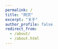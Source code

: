 ```yaml
---
permalink: /
title: "网页"
excerpt: "关于"
author_profile: false
redirect_from: 
  - /about/
  - /about.html
---
```

<!DOCTYPE html>
<html lang="zh-CN">
<head>
    <meta charset="UTF-8">
    <meta name="viewport" content="width=device-width, initial-scale=1.0">
    <title>欢迎来到我的网站</title>
    <style>
        #ripple-container {
            position: fixed;
            top: 0;
            left: 0;
            width: 100%;
            height: 100%;
            pointer-events: none;
            z-index: 9999;
        }

        .ripple {
            position: absolute;
            border-radius: 50%;
            background-color: rgba(0, 0, 0, 0.1);
            width: 0;
            height: 0;
            transform: translate(-50%, -50%);
            -webkit-animation: rippleEffect 1s ease-out;
            -moz-animation: rippleEffect 1s ease-out;
            -o-animation: rippleEffect 1s ease-out;
            animation: rippleEffect 1s ease-out;
        }

        @-webkit-keyframes rippleEffect {
            to {
                width: 200px;
                height: 200px;
                opacity: 0;
            }
        }

        @-moz-keyframes rippleEffect {
            to {
                width: 200px;
                height: 200px;
                opacity: 0;
            }
        }

        @-o-keyframes rippleEffect {
            to {
                width: 200px;
                height: 200px;
                opacity: 0;
            }
        }

        @keyframes rippleEffect {
            to {
                width: 200px;
                height: 200px;
                opacity: 0;
            }
        }
    </style>
</head>
<body>
    <div id="ripple-container"></div>
    <h1>欢迎来到我的网站</h1>
    <p>点击下面的链接可以体验大模型对话功能。</p>
    <p><a href="/chat.html">大模型对话</a></p>
    <hr>
    <p>点击下面的链接可以体验</p>
    <p>强调一下<strong>几个单词</strong></p>
    <blockquote>引用内容</blockquote>
    <p>分割线</p>
    <hr>
    <script>
        document.addEventListener('DOMContentLoaded', function() {
            const rippleContainer = document.getElementById('ripple-container');

            function createRipple(event) {
                const ripple = document.createElement('div');
                ripple.classList.add('ripple');

                const x = event.clientX;
                const y = event.clientY;
                ripple.style.left = `${x}px`;
                ripple.style.top = `${y}px`;

                rippleContainer.appendChild(ripple);

                ripple.addEventListener('animationend', () => {
                    ripple.remove();
                });
            }

            document.addEventListener('click', createRipple);

            document.addEventListener('touchstart', (event) => {
                const touch = event.touches[0];
                createRipple(touch);
            }, { passive: true });
        });
    </script>
</body>
</html>

